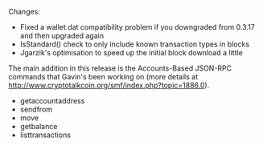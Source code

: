 Changes:
* Fixed a wallet.dat compatibility problem if you downgraded from 0.3.17 and then upgraded again
* IsStandard() check to only include known transaction types in blocks
* Jgarzik's optimisation to speed up the initial block download a little

The main addition in this release is the Accounts-Based JSON-RPC commands that Gavin's been working on (more details at http://www.cryptotalkcoin.org/smf/index.php?topic=1886.0).  
* getaccountaddress
* sendfrom
* move
* getbalance
* listtransactions
